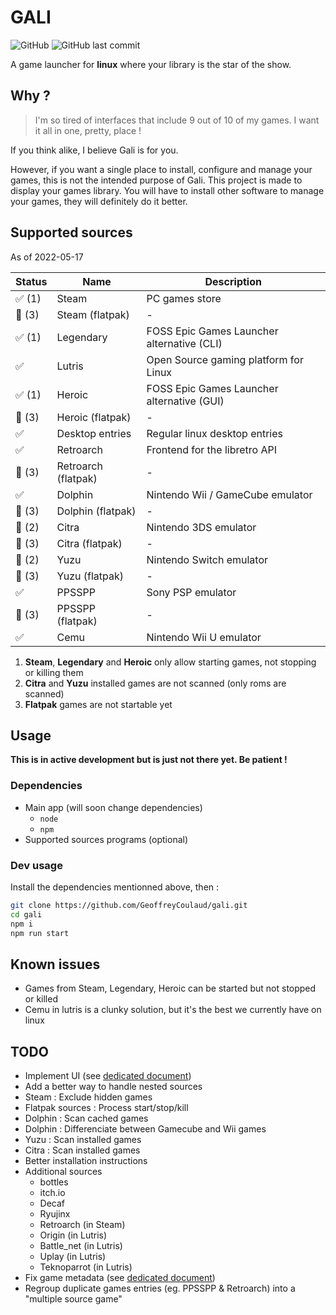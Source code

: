 # GALI

![GitHub](https://img.shields.io/github/license/GeoffreyCoulaud/gali?style=for-the-badge)
![GitHub last commit](https://img.shields.io/github/last-commit/GeoffreyCoulaud/gali?style=for-the-badge)

A game launcher for **linux** where your library is the star of the show.

## Why ?
> I'm so tired of interfaces that include 9 out of 10 of my games. I want it all in one, pretty, place ! 

If you think alike, I believe Gali is for you. 

However, if you want a single place to install, configure and manage your games, 
this is not the intended purpose of Gali. This project is made to display your games library. 
You will have to install other software to manage your games, they will definitely do it better.

## Supported sources
As of 2022-05-17

Status | Name                               | Description                                
------ | ---------------------------------- | -----------------------------------------
✅ (1) | Steam                              | PC games store
🔶 (3) | Steam (flatpak)                    | -
✅ (1) | Legendary                          | FOSS Epic Games Launcher alternative (CLI)
✅     | Lutris                             | Open Source gaming platform for Linux
✅ (1) | Heroic                             | FOSS Epic Games Launcher alternative (GUI)
🔶 (3) | Heroic (flatpak)                   | -
✅     | Desktop entries                    | Regular linux desktop entries
✅     | Retroarch                          | Frontend for the libretro API
🔶 (3) | Retroarch (flatpak)                | -
✅     | Dolphin                            | Nintendo Wii / GameCube emulator
🔶 (3) | Dolphin (flatpak)                  | -
🔶 (2) | Citra                              | Nintendo 3DS emulator
🔶 (3) | Citra (flatpak)                    | -
🔶 (2) | Yuzu                               | Nintendo Switch emulator
🔶 (3) | Yuzu (flatpak)                     | -
✅     | PPSSPP                             | Sony PSP emulator
🔶 (3) | PPSSPP (flatpak)                   | -
✅     | Cemu                               | Nintendo Wii U emulator

1. **Steam**, **Legendary** and **Heroic** only allow starting games, not stopping or killing them
2. **Citra** and **Yuzu** installed games are not scanned (only roms are scanned)
3. **Flatpak** games are not startable yet

## Usage
**This is in active development but is just not there yet. Be patient !**

### Dependencies
* Main app (will soon change dependencies)
	* `node`
	* `npm`
* Supported sources programs (optional)

### Dev usage
Install the dependencies mentionned above, then :

```sh
git clone https://github.com/GeoffreyCoulaud/gali.git
cd gali
npm i
npm run start
```

## Known issues
* Games from Steam, Legendary, Heroic can be started but not stopped or killed
* Cemu in lutris is a clunky solution, but it's the best we currently have on linux

## TODO
* Implement UI (see [dedicated document](./resources/ui_design_process.md))
* Add a better way to handle nested sources
* Steam : Exclude hidden games
* Flatpak sources : Process start/stop/kill
* Dolphin : Scan cached games
* Dolphin : Differenciate between Gamecube and Wii games
* Yuzu : Scan installed games
* Citra : Scan installed games
* Better installation instructions
* Additional sources
	* bottles
	* itch.io
	* Decaf
	* Ryujinx
	* Retroarch (in Steam)
	* Origin (in Lutris)
	* Battle_net (in Lutris)
	* Uplay (in Lutris)
	* Teknoparrot (in Lutris)
* Fix game metadata (see [dedicated document](./resources/fixing_game_metadata.md))
* Regroup duplicate games entries (eg. PPSSPP & Retroarch) into a "multiple source game"
